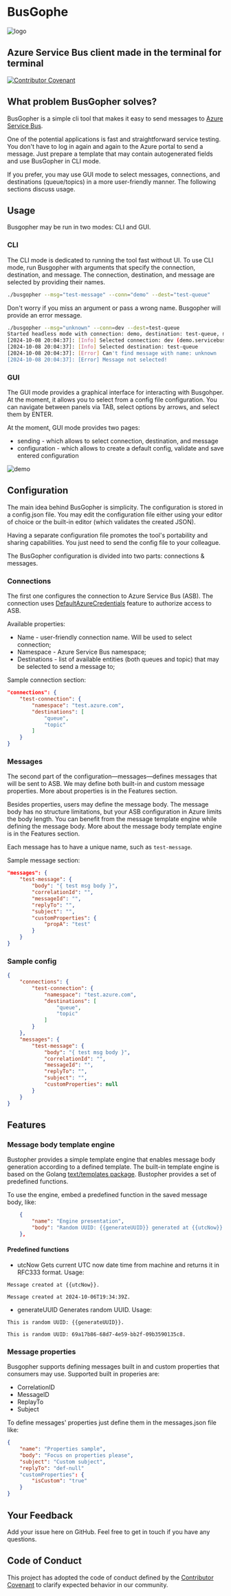 # BusGophe

![logo](./docs/logo.png)

## Azure Service Bus client made in the terminal for terminal

[![Contributor Covenant](https://img.shields.io/badge/Contributor%20Covenant-2.1-4baaaa.svg)](code_of_conduct.md)

## What problem BusGopher solves?

BusGopher is a simple cli tool that makes it easy to send messages to [Azure Service Bus](https://learn.microsoft.com/en-us/azure/service-bus-messaging/service-bus-messaging-overview). 

One of the potential applications is fast and straightforward service testing. You don't have to log in again and again to the Azure portal to send a message. Just prepare a template that may contain autogenerated fields and use BusGopher in CLI mode.

If you prefer, you may use GUI mode to select messages, connections, and destinations (queue/topics) in a more user-friendly manner. The following sections discuss usage.

## Usage

Busgopher may be run in two modes: CLI and GUI.

### CLI

The CLI mode is dedicated to running the tool fast without UI. To use CLI mode, run Busgopher with arguments that specify the connection, destination, and message. The connection, destination, and message are selected by providing their names.

```sh
./busgopher --msg="test-message" --conn="demo" --dest="test-queue"
```

Don't worry if you miss an argument or pass a wrong name. Busgopher will provide an error message. 

```sh
./busgopher --msg="unknown" --conn=dev --dest=test-queue
Started headless mode with connection: demo, destination: test-queue, message: unknown
[2024-10-08 20:04:37]: [Info] Selected connection: dev (demo.servicebus.windows.net)
[2024-10-08 20:04:37]: [Info] Selected destination: test-queue
[2024-10-08 20:04:37]: [Error] Can't find message with name: unknown
[2024-10-08 20:04:37]: [Error] Message not selected!
```

### GUI

The GUI mode provides a graphical interface for interacting with Busgohper. At the moment, it allows you to select from a config file configuration. You can navigate between panels via TAB, select options by arrows, and select them by ENTER.

At the moment, GUI mode provides two pages:
- sending - which allows to select connection, destination, and message
- configuration - which allows to create a default config, validate and save entered configuration

![demo](./docs/demo.gif)

## Configuration

The main idea behind BusGopher is simplicity. The configuration is stored in a config.json file. You may edit the configuration file either using your editor of choice or the built-in editor (which validates the created JSON).

Having a separate configuration file promotes the tool's portability and sharing capabilities. You just need to send the config file to your colleague.

The BusGopher configuration is divided into two parts: connections & messages. 

### Connections

The first one configures the connection to Azure Service Bus (ASB). The connection uses [DefaultAzureCredentials](https://learn.microsoft.com/en-gb/dotnet/azure/sdk/authentication/credential-chains?tabs=dac#usage-guidance-for-defaultazurecredential) feature to authorize access to ASB.

Available properties:
- Name - user-friendly connection name. Will be used to select connection;
- Namespace - Azure Service Bus namespace;
- Destinations - list of available entities (both queues and topic) that may be selected to send a message to;

Sample connection section:

```json
"connections": {
    "test-connection": {
        "namespace": "test.azure.com",
        "destinations": [
            "queue",
            "topic"
        ]
    }
}
```

### Messages

The second part of the configuration—messages—defines messages that will be sent to ASB. We may define both built-in and custom message properties. More about properties is in the Features section.

Besides properties, users may define the message body. The message body has no structure limitations, but your ASB configuration in Azure limits the body length. You can benefit from the message template engine while defining the message body. More about the message body template engine is in the Features section.

Each message has to have a unique name, such as `test-message`. 

Sample message section:

```json
"messages": {
    "test-message": {
        "body": "{ test msg body }",
        "correlationId": "",
        "messageId": "",
        "replyTo": "",
        "subject": "",
        "customProperties": {
            "propA": "test"
        }
    }
}
```

### Sample config

```json
{
    "connections": {
        "test-connection": {
            "namespace": "test.azure.com",
            "destinations": [
                "queue",
                "topic"
            ]
        }
    },
    "messages": {
        "test-message": {
            "body": "{ test msg body }",
            "correlationId": "",
            "messageId": "",
            "replyTo": "",
            "subject": "",
            "customProperties": null
        }
    }
}
```

## Features

### Message body template engine

Bustopher provides a simple template engine that enables message body generation according to a defined template. The built-in template engine is based on the Golang [text/templates package](https://pkg.go.dev/text/template). Bustopher provides a set of predefined functions. 

To use the engine, embed a predefined function in the saved message body, like:

```json
    {
        "name": "Engine presentation",
        "body": "Random UUID: {{generateUUID}} generated at {{utcNow}} "
    },
```

#### Predefined functions

- utcNow
Gets current UTC now date time from machine and returns it in RFC333 format. Usage:
```
Message created at {{utcNow}}.

Message created at 2024-10-06T19:34:39Z.
```

- generateUUID
Generates random UUID. Usage:
```
This is random UUID: {{generateUUID}}.

This is random UUID: 69a17b86-68d7-4e59-bb2f-09b3590135c8.
```

### Message properties

Busgopher supports defining messages built in and custom properties that consumers may use. Supported built in properies are:
- CorrelationID
- MessageID
- ReplayTo
- Subject

To define messages' properties just define them in the messages.json file like:

```json
{
    "name": "Properties sample",
    "body": "Focus on properties please",
    "subject": "Custom subject",
    "replyTo": "def-null"
    "customProperties": { 
        "isCustom": "true" 
    }
}
```

## Your Feedback

Add your issue here on GitHub. Feel free to get in touch if you have any questions.

## Code of Conduct

This project has adopted the code of conduct defined by the [Contributor Covenant](https://www.contributor-covenant.org/) to clarify expected behavior in our community.

